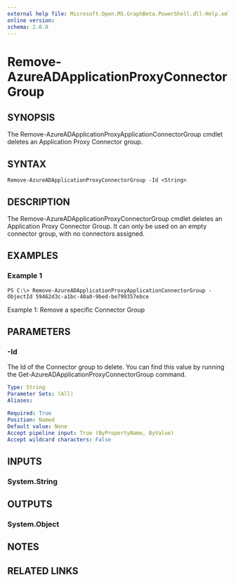 ```yaml
---
external help file: Microsoft.Open.MS.GraphBeta.PowerShell.dll-Help.xml
online version: 
schema: 2.0.0
---
```


# Remove-AzureADApplicationProxyConnectorGroup

## SYNOPSIS
The Remove-AzureADApplicationProxyApplicationConnectorGroup cmdlet deletes an Application Proxy Connector group. 

## SYNTAX

```
Remove-AzureADApplicationProxyConnectorGroup -Id <String>
```

## DESCRIPTION
The Remove-AzureADApplicationProxyConnectorGroup cmdlet deletes an Application Proxy Connector Group. It can only be used on an empty connector group, with no connectors assigned. 

## EXAMPLES

### Example 1
```
PS C:\> Remove-AzureADApplicationProxyApplicationConnectorGroup -ObjectId 59462d3c-a1bc-40a0-9bed-be799357ebce 
```
Example 1: Remove a specific Connector Group

## PARAMETERS

### -Id
The Id of the Connector group to delete. You can find this value by running the Get-AzureADApplicationProxyConnectorGroup command. 

```yaml
Type: String
Parameter Sets: (All)
Aliases: 

Required: True
Position: Named
Default value: None
Accept pipeline input: True (ByPropertyName, ByValue)
Accept wildcard characters: False
```

## INPUTS

### System.String


## OUTPUTS

### System.Object

## NOTES

## RELATED LINKS

